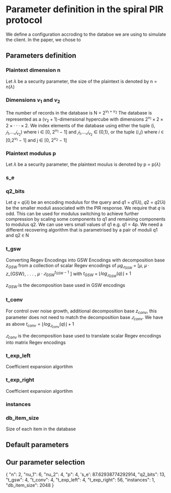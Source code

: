 # Parameter definition in the spiral PIR protocol 

We define a configuration accroding to the databse we are using to simulate the client. In the paper, we chose to 

## Parameters definition

### Plaintext dimension n
Let $\lambda$ be a security parameter, the size of the plaintext is denoted by n = n($\lambda$) 

### Dimensions $\nu_1$ and $\nu_2$ 

The number of records in the database is N = $2^{\nu_1+\nu_2}$
The database is represented as a  $(\nu_2+1)$-dimensional hypercube with dimensions $2^{\nu_1}×2×2×···×2$. We index elements of the database using either the tuple (i, $𝑗_1$,...,$𝑗_{\nu_2}$) where i ∈ [0, $2^{\nu_1}$ − 1] and
$𝑗_1$,...,$𝑗_{\nu_2}$ ∈ {0,1}, or the tuple (𝑖,𝑗) where 𝑖 ∈ [0,$2^{\nu_1}$ − 1] and j ∈ [0, $2^{\nu_2}$ − 1]


### Plaintext modulus p 
Let $\lambda$ be a security parameter, the plaintext moulus is denoted by p = p($\lambda$) 


### s_e



### q2_bits 
Let 𝑞 = 𝑞(𝜆) be an encoding modulus for the query and 𝑞1 = 𝑞1(𝜆), 𝑞2 = 𝑞2(𝜆) be the smaller moduli associated with the PIR response. We require that 𝑞 is odd.
This can be used for modulus switching to achieve further compression by scaling some components to q1 and remaining components to modulus q2. We can use vers small values of q1 e.g. q1 = 4p. We need a different recovering algorithm that is parametrised by a pair of moduli q1 and q2 ∈ N

### t_gsw
Converting Regev Encodings into GSW Encodings with decomposition base $z_{GSW}$ from a collection of scalar Regev encodings of $\mu g_{𝑧_{GSW}}$ = [𝜇, 𝜇 · 𝑧_{GSW}, . . . , 𝜇 · $𝑧_{GSW}^{t_{GSW}-1}$ ] with $t_{GSW}$ = $\lfloor{log_{𝑧_{GSW}}(q)}\rfloor + 1$

$z_{GSW}$ is the decomposition base used in GSW encodings
### t_conv
For control over noise growth, additional decomposition base $z_{conv}$, this parameter does not need to match the decomposition base $𝑧_{conv}$. We have as above $t_{conv} = \lfloor{log_{𝑧_{conv}}(q)}\rfloor + 1$

 $𝑧_{conv}$ is the decomposition base used to translate scalar Regev encodings into matrix Regev encodings

### t_exp_left
Coefficient expansion algortihm 

### t_exp_right
Coefficient expansion algortihm 

### instances

### db_item_size
Size of each item in the database

## Default parameters




## Our parameter selection 

 {
        "n": 2,
        "nu_1": 6,
        "nu_2": 4,
        "p": 4,
        's_e': 87.62938774292914,
        "q2_bits": 13,
        "t_gsw": 4,
        "t_conv": 4,
        "t_exp_left": 4,
        "t_exp_right": 56,
        "instances": 1,
        "db_item_size": 2048
    }

